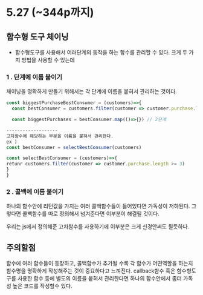 # 5.27 (~344p까지)

## 함수형 도구 체이닝

- 함수형도구를 사용해서 여러단계의 동작을 하는 함수를 관리할 수 있다.
  크게 두 가지 방법을 사용할 수 있는데

### 1 . 단계에 이름 붙이기

체이닝을 명확하게 만들기 위해서는 각 단계에 이름을 붙혀서 관리하는 것이다.

```ts
const biggestPurchaseBestConsumer = (customers)=>{
  const bestConsumer = customers.filter(customer => customer.purchase.length >= 3) //1단계

  const biggestPurchases = bestConsumer.map(()=>{}) // 2단계

-------------------
고차함수에 해당하는 부분을 이름을 붙혀서 관리한다.
ex )
const bestConsumer = selectBestConsumer(customers)

const selectBestConsumer = (customers)=>{
retunr customers.filter(customer => customer.purchase.length >= 3)
}
}

```

### 2 . 콜백에 이름 붙이기

하나의 함수안에 리턴값을 가지는 여러 콜백함수들이 들어있다면 가독성이 저하된다.
그렇다면 콜백함수를 따로 정의해서 넘겨준다면 이부분이 해결될 것이다.

우리는 js에서 정의해준 고차함수를 사용하기에 이부분은 크게 신경안써도 될듯하다.

## 주의할점

함수에 여러 함수들이 등장하고, 콜백함수가 추가될 수록 각 함수가 어떤역할을 하는지 함수명을 명확하게 작성해주는 것이 중요하다고 느껴진다.
callback함수 혹은 함수형도구를 사용한 함수 등에 별도의 이름을 붙혀서 관리한다면 하나의 함수안에서 좀더 가독성 높은 코드를 작성할수 있다.
